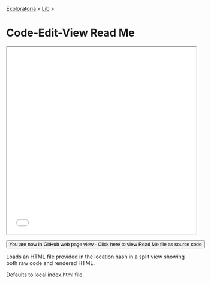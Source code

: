 [Exploratoria]( http://exploratoria.github.io ) &raquo; [Lib]( http://exploratoria.github.io/lib/ ) &raquo;

Code-Edit-View Read Me
====

<span style=display:none>_View as a web page to see the content of this iframe_</span>
<iframe src=code-edit-view.html width=100% height=500px></iframe>



<span style="display: none"> [You are now in GitHub source code view - Click here to view Read Me file as a web page]( http://exploratoria.github.io/lib/code-edit-view/index.html 'View file as a web page' ) </span>
<input type=button value="You are now in GitHub web page view - Click here to view Read Me file as source code" onclick="window.location.href='https://github.com/exploratoria/exploratoria.github.io/tree/master/lib/code-edit-view/'" />


Loads an HTML file provided in the location hash in a split view showing both raw code and rendered HTML.

Defaults to local index.html file.

